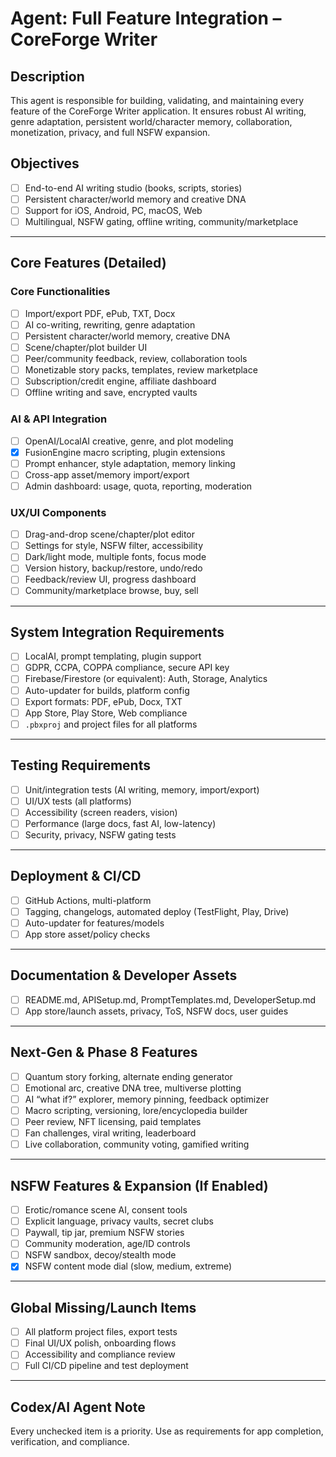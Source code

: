 # Agent: Full Feature Integration – CoreForge Writer

## Description
This agent is responsible for building, validating, and maintaining every feature of the CoreForge Writer application. It ensures robust AI writing, genre adaptation, persistent world/character memory, collaboration, monetization, privacy, and full NSFW expansion.

## Objectives
- [ ] End-to-end AI writing studio (books, scripts, stories)
- [ ] Persistent character/world memory and creative DNA
- [ ] Support for iOS, Android, PC, macOS, Web
- [ ] Multilingual, NSFW gating, offline writing, community/marketplace

---

## Core Features (Detailed)

### Core Functionalities
- [ ] Import/export PDF, ePub, TXT, Docx
- [ ] AI co-writing, rewriting, genre adaptation
- [ ] Persistent character/world memory, creative DNA
- [ ] Scene/chapter/plot builder UI
- [ ] Peer/community feedback, review, collaboration tools
- [ ] Monetizable story packs, templates, review marketplace
- [ ] Subscription/credit engine, affiliate dashboard
- [ ] Offline writing and save, encrypted vaults

### AI & API Integration
- [ ] OpenAI/LocalAI creative, genre, and plot modeling
- [x] FusionEngine macro scripting, plugin extensions
- [ ] Prompt enhancer, style adaptation, memory linking
- [ ] Cross-app asset/memory import/export
- [ ] Admin dashboard: usage, quota, reporting, moderation

### UX/UI Components
- [ ] Drag-and-drop scene/chapter/plot editor
- [ ] Settings for style, NSFW filter, accessibility
- [ ] Dark/light mode, multiple fonts, focus mode
- [ ] Version history, backup/restore, undo/redo
- [ ] Feedback/review UI, progress dashboard
- [ ] Community/marketplace browse, buy, sell

---

## System Integration Requirements
- [ ] LocalAI, prompt templating, plugin support
- [ ] GDPR, CCPA, COPPA compliance, secure API key
- [ ] Firebase/Firestore (or equivalent): Auth, Storage, Analytics
- [ ] Auto-updater for builds, platform config
- [ ] Export formats: PDF, ePub, Docx, TXT
- [ ] App Store, Play Store, Web compliance
- [ ] `.pbxproj` and project files for all platforms

---

## Testing Requirements
- [ ] Unit/integration tests (AI writing, memory, import/export)
- [ ] UI/UX tests (all platforms)
- [ ] Accessibility (screen readers, vision)
- [ ] Performance (large docs, fast AI, low-latency)
- [ ] Security, privacy, NSFW gating tests

---

## Deployment & CI/CD
- [ ] GitHub Actions, multi-platform
- [ ] Tagging, changelogs, automated deploy (TestFlight, Play, Drive)
- [ ] Auto-updater for features/models
- [ ] App store asset/policy checks

---

## Documentation & Developer Assets
- [ ] README.md, APISetup.md, PromptTemplates.md, DeveloperSetup.md
- [ ] App store/launch assets, privacy, ToS, NSFW docs, user guides

---

## Next-Gen & Phase 8 Features
- [ ] Quantum story forking, alternate ending generator
- [ ] Emotional arc, creative DNA tree, multiverse plotting
- [ ] AI “what if?” explorer, memory pinning, feedback optimizer
- [ ] Macro scripting, versioning, lore/encyclopedia builder
- [ ] Peer review, NFT licensing, paid templates
- [ ] Fan challenges, viral writing, leaderboard
- [ ] Live collaboration, community voting, gamified writing

---

## NSFW Features & Expansion (If Enabled)
- [ ] Erotic/romance scene AI, consent tools
- [ ] Explicit language, privacy vaults, secret clubs
- [ ] Paywall, tip jar, premium NSFW stories
- [ ] Community moderation, age/ID controls
- [ ] NSFW sandbox, decoy/stealth mode
- [x] NSFW content mode dial (slow, medium, extreme)

---

## Global Missing/Launch Items
- [ ] All platform project files, export tests
- [ ] Final UI/UX polish, onboarding flows
- [ ] Accessibility and compliance review
- [ ] Full CI/CD pipeline and test deployment

---

## Codex/AI Agent Note
Every unchecked item is a priority. Use as requirements for app completion, verification, and compliance.
